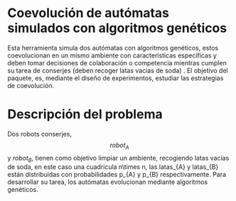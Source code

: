 # Coevolución de autómatas simulados con algoritmos genéticos  
Esta herramienta simula dos autómatas con algoritmos genéticos, estos coevolucionan en un mismo ambiente con características especificas y deben tomar decisiones de colaboración o competencia mientras cumplen su tarea de conserjes (deben recoger latas vacias de soda) . El objetivo del paquete, es, mediante el diseño de experimentos, estudiar las estrategias de coevolución.   
# Descripción del problema  
Dos robots conserjes, $$robot_{A}$$ y $robot_{B}$, tienen como objetivo limpiar un ambiente, recogiendo latas vacías de soda,  en este caso una cuadricula n\times n, las latas_{A} y latas_{B} están distribuidas con probabilidades p_{A} y p_{B} respectivamente. Para desarrollar su tarea, los autómatas evolucionan mediante algoritmos genéticos.
